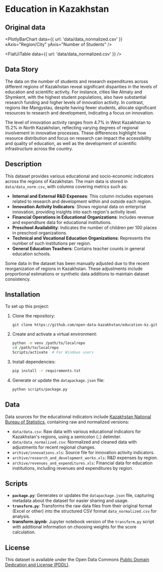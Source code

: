 # Education in Kazakhstan

## Original data

<PlotlyBarChart data={{ url: 'data/data_normalized.csv' }} xAxis="Region/City" yAxis="Number of Students" />

<FlatUiTable data={{ url: 'data/data_normalized.csv' }} />


## Data Story

The data on the number of students and research expenditures across different regions of Kazakhstan reveal significant disparities in the levels of education and scientific activity. For instance, cities like Almaty and Shymkent, with the highest student populations, also have substantial research funding and higher levels of innovation activity. In contrast, regions like Mangystau, despite having fewer students, allocate significant resources to research and development, indicating a focus on innovation.

The level of innovation activity ranges from 4.7% in West Kazakhstan to 15.2% in North Kazakhstan, reflecting varying degrees of regional involvement in innovative processes. These differences highlight how resource distribution and focus on research can impact the accessibility and quality of education, as well as the development of scientific infrastructure across the country.

## Description

This dataset provides various educational and socio-economic indicators across the regions of Kazakhstan. The main data is stored in `data/data_norm.csv`, with columns covering metrics such as:

- **Internal and External R&D Expenses**: This column includes expenses related to research and development within and outside each region.
- **Innovation Activity Indicators**: Shows regional data on enterprise innovation, providing insights into each region's activity level.
- **Financial Operations in Educational Organizations**: Includes revenue and expenditure data for educational institutions.
- **Preschool Availability**: Indicates the number of children per 100 places in preschool organizations.
- **Technical and Vocational Education Organizations**: Represents the number of such institutions per region.
- **General Education Teachers**: Contains teacher counts in general education schools.

Some data in the dataset has been manually adjusted due to the recent reorganization of regions in Kazakhstan. These adjustments include proportional estimations or synthetic data additions to maintain dataset consistency.

## Installation

To set up this project:

1. Clone the repository:
    ```shell
    git clone https://github.com/open-data-kazakhstan/education-kz.git
    ```

2. Create and activate a virtual environment:
    ```bash
    python -m venv /path/to/localrepo
    cd /path/to/localrepo
    Scripts/activate  # For Windows users
    ```

3. Install dependencies:
    ```bash
    pip install -r requirements.txt
    ```

4. Generate or update the `datapackage.json` file:
    ```bash
    python scripts/package.py
    ```

## Data

Data sources for the educational indicators include [Kazakhstan National Bureau of Statistics](https://stat.gov.kz/), containing raw and normalized versions:

- `data/data.csv`: Raw data with various educational indicators for Kazakhstan's regions, using a semicolon (`;`) delimiter.
- `data/data_normalized.csv`: Normalized and cleaned data with adjustments for recent regional changes.
- `archive/innovations.xls`: Source file for innovation activity indicators.
- `archive/research_and_development_works.xls`: R&D expenses by region.
- `archive/revenues_and_expenditures.xls`: Financial data for education institutions, including revenues and expenditures by region.

## Scripts

- **`package.py`**: Generates or updates the `datapackage.json` file, capturing metadata about the dataset for easier sharing and usage.
- **`transform.py`**: Transforms the raw data files from their original format (Excel or other) into the structured CSV format `data_normalized.csv` for analysis.
- **transform.ipynb**: Jupyter notebook version of the `transform.py` script with additional information on choosing weights for the score calculation.

## License

This dataset is available under the Open Data Commons [Public Domain Dedication and License (PDDL)][pddl].

[pddl]: https://www.opendatacommons.org/licenses/pddl/1-0/
